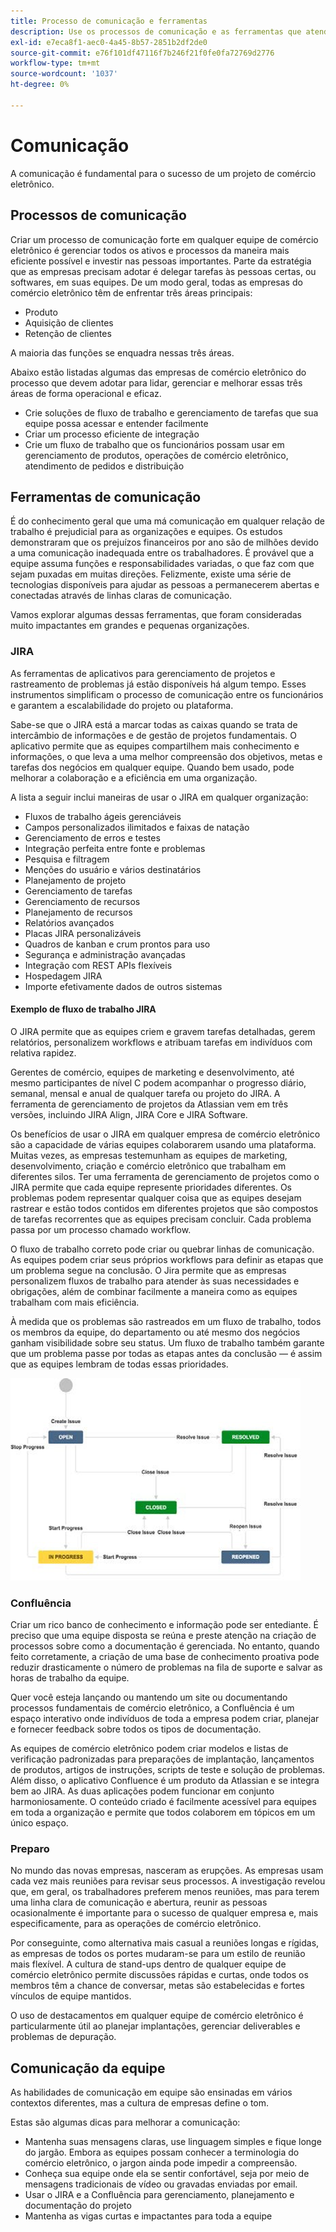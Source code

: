 ```yaml
---
title: Processo de comunicação e ferramentas
description: Use os processos de comunicação e as ferramentas que atendem às necessidades da sua equipe de comércio eletrônico.
exl-id: e7eca8f1-aec0-4a45-8b57-2851b2df2de0
source-git-commit: e76f101df47116f7b246f21f0fe0fa72769d2776
workflow-type: tm+mt
source-wordcount: '1037'
ht-degree: 0%

---
```


# Comunicação

A comunicação é fundamental para o sucesso de um projeto de comércio eletrônico.

## Processos de comunicação

Criar um processo de comunicação forte em qualquer equipe de comércio eletrônico é gerenciar todos os ativos e processos da maneira mais eficiente possível e investir nas pessoas importantes. Parte da estratégia que as empresas precisam adotar é delegar tarefas às pessoas certas, ou softwares, em suas equipes. De um modo geral, todas as empresas do comércio eletrônico têm de enfrentar três áreas principais:

- Produto
- Aquisição de clientes
- Retenção de clientes

A maioria das funções se enquadra nessas três áreas.

Abaixo estão listadas algumas das empresas de comércio eletrônico do processo que devem adotar para lidar, gerenciar e melhorar essas três áreas de forma operacional e eficaz.

- Crie soluções de fluxo de trabalho e gerenciamento de tarefas que sua equipe possa acessar e entender facilmente
- Criar um processo eficiente de integração
- Crie um fluxo de trabalho que os funcionários possam usar em gerenciamento de produtos, operações de comércio eletrônico, atendimento de pedidos e distribuição

## Ferramentas de comunicação

É do conhecimento geral que uma má comunicação em qualquer relação de trabalho é prejudicial para as organizações e equipes. Os estudos demonstraram que os prejuízos financeiros por ano são de milhões devido a uma comunicação inadequada entre os trabalhadores. É provável que a equipe assuma funções e responsabilidades variadas, o que faz com que sejam puxadas em muitas direções. Felizmente, existe uma série de tecnologias disponíveis para ajudar as pessoas a permanecerem abertas e conectadas através de linhas claras de comunicação.

Vamos explorar algumas dessas ferramentas, que foram consideradas muito impactantes em grandes e pequenas organizações.

### JIRA

As ferramentas de aplicativos para gerenciamento de projetos e rastreamento de problemas já estão disponíveis há algum tempo. Esses instrumentos simplificam o processo de comunicação entre os funcionários e garantem a escalabilidade do projeto ou plataforma.

Sabe-se que o JIRA está a marcar todas as caixas quando se trata de intercâmbio de informações e de gestão de projetos fundamentais. O aplicativo permite que as equipes compartilhem mais conhecimento e informações, o que leva a uma melhor compreensão dos objetivos, metas e tarefas dos negócios em qualquer equipe. Quando bem usado, pode melhorar a colaboração e a eficiência em uma organização.

A lista a seguir inclui maneiras de usar o JIRA em qualquer organização:

- Fluxos de trabalho ágeis gerenciáveis
- Campos personalizados ilimitados e faixas de natação
- Gerenciamento de erros e testes
- Integração perfeita entre fonte e problemas
- Pesquisa e filtragem
- Menções do usuário e vários destinatários
- Planejamento de projeto
- Gerenciamento de tarefas
- Gerenciamento de recursos
- Planejamento de recursos
- Relatórios avançados
- Placas JIRA personalizáveis
- Quadros de kanban e crum prontos para uso
- Segurança e administração avançadas
- Integração com REST APIs flexíveis
- Hospedagem JIRA
- Importe efetivamente dados de outros sistemas

#### Exemplo de fluxo de trabalho JIRA

O JIRA permite que as equipes criem e gravem tarefas detalhadas, gerem relatórios, personalizem workflows e atribuam tarefas em indivíduos com relativa rapidez.

Gerentes de comércio, equipes de marketing e desenvolvimento, até mesmo participantes de nível C podem acompanhar o progresso diário, semanal, mensal e anual de qualquer tarefa ou projeto do JIRA. A ferramenta de gerenciamento de projetos da Atlassian vem em três versões, incluindo JIRA Align, JIRA Core e JIRA Software.

Os benefícios de usar o JIRA em qualquer empresa de comércio eletrônico são a capacidade de várias equipes colaborarem usando uma plataforma. Muitas vezes, as empresas testemunham as equipes de marketing, desenvolvimento, criação e comércio eletrônico que trabalham em diferentes silos. Ter uma ferramenta de gerenciamento de projetos como o JIRA permite que cada equipe represente prioridades diferentes. Os problemas podem representar qualquer coisa que as equipes desejam rastrear e estão todos contidos em diferentes projetos que são compostos de tarefas recorrentes que as equipes precisam concluir. Cada problema passa por um processo chamado workflow.

O fluxo de trabalho correto pode criar ou quebrar linhas de comunicação. As equipes podem criar seus próprios workflows para definir as etapas que um problema segue na conclusão. O Jira permite que as empresas personalizem fluxos de trabalho para atender às suas necessidades e obrigações, além de combinar facilmente a maneira como as equipes trabalham com mais eficiência.

À medida que os problemas são rastreados em um fluxo de trabalho, todos os membros da equipe, do departamento ou até mesmo dos negócios ganham visibilidade sobre seu status. Um fluxo de trabalho também garante que um problema passe por todas as etapas antes da conclusão — é assim que as equipes lembram de todas essas prioridades.

![Diagrama de exemplo do fluxo de trabalho JIRA](../../assets/playbooks/jira-workflow-example.png)

### Confluência

Criar um rico banco de conhecimento e informação pode ser entediante. É preciso que uma equipe disposta se reúna e preste atenção na criação de processos sobre como a documentação é gerenciada. No entanto, quando feito corretamente, a criação de uma base de conhecimento proativa pode reduzir drasticamente o número de problemas na fila de suporte e salvar as horas de trabalho da equipe.

Quer você esteja lançando ou mantendo um site ou documentando processos fundamentais de comércio eletrônico, a Confluência é um espaço interativo onde indivíduos de toda a empresa podem criar, planejar e fornecer feedback sobre todos os tipos de documentação.

As equipes de comércio eletrônico podem criar modelos e listas de verificação padronizadas para preparações de implantação, lançamentos de produtos, artigos de instruções, scripts de teste e solução de problemas. Além disso, o aplicativo Confluence é um produto da Atlassian e se integra bem ao JIRA. As duas aplicações podem funcionar em conjunto harmoniosamente. O conteúdo criado é facilmente acessível para equipes em toda a organização e permite que todos colaborem em tópicos em um único espaço.

### Preparo

No mundo das novas empresas, nasceram as erupções. As empresas usam cada vez mais reuniões para revisar seus processos. A investigação revelou que, em geral, os trabalhadores preferem menos reuniões, mas para terem uma linha clara de comunicação e abertura, reunir as pessoas ocasionalmente é importante para o sucesso de qualquer empresa e, mais especificamente, para as operações de comércio eletrônico.

Por conseguinte, como alternativa mais casual a reuniões longas e rígidas, as empresas de todos os portes mudaram-se para um estilo de reunião mais flexível. A cultura de stand-ups dentro de qualquer equipe de comércio eletrônico permite discussões rápidas e curtas, onde todos os membros têm a chance de conversar, metas são estabelecidas e fortes vínculos de equipe mantidos.

O uso de destacamentos em qualquer equipe de comércio eletrônico é particularmente útil ao planejar implantações, gerenciar deliverables e problemas de depuração.

## Comunicação da equipe

As habilidades de comunicação em equipe são ensinadas em vários contextos diferentes, mas a cultura de empresas define o tom.

Estas são algumas dicas para melhorar a comunicação:

- Mantenha suas mensagens claras, use linguagem simples e fique longe do jargão. Embora as equipes possam conhecer a terminologia do comércio eletrônico, o jargon ainda pode impedir a compreensão.
- Conheça sua equipe onde ela se sentir confortável, seja por meio de mensagens tradicionais de vídeo ou gravadas enviadas por email.
- Usar o JIRA e a Confluência para gerenciamento, planejamento e documentação do projeto
- Mantenha as vigas curtas e impactantes para toda a equipe
